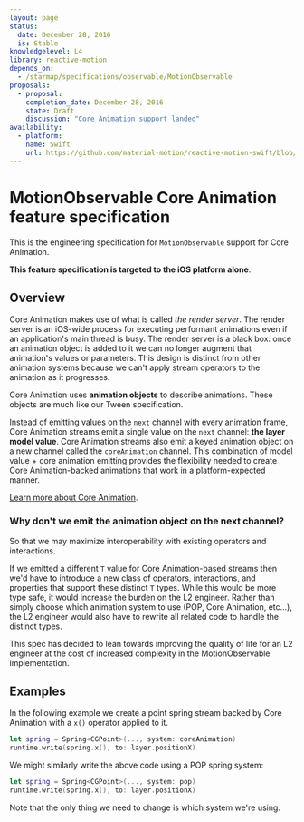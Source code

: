 ```yaml
---
layout: page
status:
  date: December 28, 2016
  is: Stable
knowledgelevel: L4
library: reactive-motion
depends_on:
  - /starmap/specifications/observable/MotionObservable
proposals:
  - proposal:
    completion_date: December 28, 2016
    state: Draft
    discussion: "Core Animation support landed"
availability:
  - platform:
    name: Swift
    url: https://github.com/material-motion/reactive-motion-swift/blob/develop/src/MotionObservable.swift
---
```


# MotionObservable Core Animation feature specification

This is the engineering specification for `MotionObservable` support for Core Animation.

**This feature specification is targeted to the iOS platform alone**.

## Overview

Core Animation makes use of what is called *the render server*. The render server is an iOS-wide
process for executing performant animations even if an application's main thread is busy. The render
server is a black box: once an animation object is added to it we can no longer augment that
animation's values or parameters. This design is distinct from other animation systems because we
can't apply stream operators to the animation as it progresses.

Core Animation uses **animation objects** to describe animations. These objects are much like our
Tween specification.

Instead of emitting values on the `next` channel with every animation frame, Core Animation streams
emit a single value on the `next` channel: **the layer model value**. Core Animation streams also
emit a keyed animation object on a new channel called the `coreAnimation` channel. This combination
of model value + core animation emitting provides the flexibility needed to create Core
Animation-backed animations that work in a platform-expected manner.

[Learn more about Core Animation](http://devstreaming.apple.com/videos/wwdc/2014/419xxli6f60a6bs/419/419_advanced_graphics_and_animation_performance.pdf).

### Why don't we emit the animation object on the next channel?

So that we may maximize interoperability with existing operators and interactions.

If we emitted a different `T` value for Core Animation-based streams then we'd have to introduce a
new class of operators, interactions, and properties that support these distinct `T` types. While
this would be more type safe, it would increase the burden on the L2 engineer. Rather than simply
choose which animation system to use (POP, Core Animation, etc...), the L2 engineer would also have
to rewrite all related code to handle the distinct types.

This spec has decided to lean towards improving the quality of life for an L2 engineer at the cost
of increased complexity in the MotionObservable implementation.

## Examples

In the following example we create a point spring stream backed by Core Animation with a `x()`
operator applied to it.

```swift
let spring = Spring<CGPoint>(..., system: coreAnimation)
runtime.write(spring.x(), to: layer.positionX)
```

We might similarly write the above code using a POP spring system:

```swift
let spring = Spring<CGPoint>(..., system: pop)
runtime.write(spring.x(), to: layer.positionX)
```

Note that the only thing we need to change is which system we're using.
